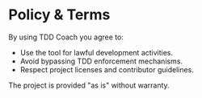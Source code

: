 # Policy & Terms

By using TDD Coach you agree to:
- Use the tool for lawful development activities.
- Avoid bypassing TDD enforcement mechanisms.
- Respect project licenses and contributor guidelines.

The project is provided "as is" without warranty.
